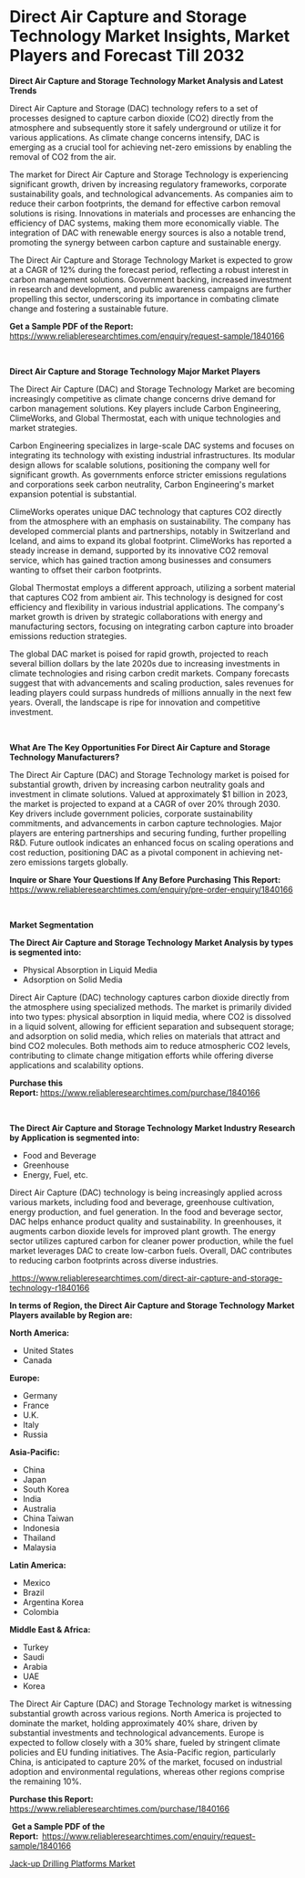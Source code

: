 <p><h1>Direct Air Capture and Storage Technology Market Insights, Market Players and Forecast Till 2032</h1></p><p><strong>Direct Air Capture and Storage Technology Market Analysis and Latest Trends</strong></p>
<p><p>Direct Air Capture and Storage (DAC) technology refers to a set of processes designed to capture carbon dioxide (CO2) directly from the atmosphere and subsequently store it safely underground or utilize it for various applications. As climate change concerns intensify, DAC is emerging as a crucial tool for achieving net-zero emissions by enabling the removal of CO2 from the air.</p><p>The market for Direct Air Capture and Storage Technology is experiencing significant growth, driven by increasing regulatory frameworks, corporate sustainability goals, and technological advancements. As companies aim to reduce their carbon footprints, the demand for effective carbon removal solutions is rising. Innovations in materials and processes are enhancing the efficiency of DAC systems, making them more economically viable. The integration of DAC with renewable energy sources is also a notable trend, promoting the synergy between carbon capture and sustainable energy.</p><p>The Direct Air Capture and Storage Technology Market is expected to grow at a CAGR of 12% during the forecast period, reflecting a robust interest in carbon management solutions. Government backing, increased investment in research and development, and public awareness campaigns are further propelling this sector, underscoring its importance in combating climate change and fostering a sustainable future.</p></p>
<p><strong>Get a Sample PDF of the Report:&nbsp;</strong> <a href="https://www.reliableresearchtimes.com/enquiry/request-sample/1840166?utm_campaign=3207&utm_medium=2&utm_source=Github&utm_content=ia&utm_term=07042025&utm_id=direct-air-capture-and-storage-technology">https://www.reliableresearchtimes.com/enquiry/request-sample/1840166</a></p>
<p>&nbsp;</p>
<p><strong>Direct Air Capture and Storage Technology Major Market Players</strong></p>
<p><p>The Direct Air Capture (DAC) and Storage Technology Market are becoming increasingly competitive as climate change concerns drive demand for carbon management solutions. Key players include Carbon Engineering, ClimeWorks, and Global Thermostat, each with unique technologies and market strategies.</p><p>Carbon Engineering specializes in large-scale DAC systems and focuses on integrating its technology with existing industrial infrastructures. Its modular design allows for scalable solutions, positioning the company well for significant growth. As governments enforce stricter emissions regulations and corporations seek carbon neutrality, Carbon Engineering's market expansion potential is substantial.</p><p>ClimeWorks operates unique DAC technology that captures CO2 directly from the atmosphere with an emphasis on sustainability. The company has developed commercial plants and partnerships, notably in Switzerland and Iceland, and aims to expand its global footprint. ClimeWorks has reported a steady increase in demand, supported by its innovative CO2 removal service, which has gained traction among businesses and consumers wanting to offset their carbon footprints.</p><p>Global Thermostat employs a different approach, utilizing a sorbent material that captures CO2 from ambient air. This technology is designed for cost efficiency and flexibility in various industrial applications. The company's market growth is driven by strategic collaborations with energy and manufacturing sectors, focusing on integrating carbon capture into broader emissions reduction strategies.</p><p>The global DAC market is poised for rapid growth, projected to reach several billion dollars by the late 2020s due to increasing investments in climate technologies and rising carbon credit markets. Company forecasts suggest that with advancements and scaling production, sales revenues for leading players could surpass hundreds of millions annually in the next few years. Overall, the landscape is ripe for innovation and competitive investment.</p></p>
<p>&nbsp;</p>
<p><strong>What Are The Key Opportunities For Direct Air Capture and Storage Technology Manufacturers?</strong></p>
<p><p>The Direct Air Capture (DAC) and Storage Technology market is poised for substantial growth, driven by increasing carbon neutrality goals and investment in climate solutions. Valued at approximately $1 billion in 2023, the market is projected to expand at a CAGR of over 20% through 2030. Key drivers include government policies, corporate sustainability commitments, and advancements in carbon capture technologies. Major players are entering partnerships and securing funding, further propelling R&D. Future outlook indicates an enhanced focus on scaling operations and cost reduction, positioning DAC as a pivotal component in achieving net-zero emissions targets globally.</p></p>
<p><strong>Inquire or Share Your Questions If Any Before Purchasing This Report:</strong> <a href="https://www.reliableresearchtimes.com/enquiry/pre-order-enquiry/1840166?utm_campaign=3207&utm_medium=2&utm_source=Github&utm_content=ia&utm_term=07042025&utm_id=direct-air-capture-and-storage-technology">https://www.reliableresearchtimes.com/enquiry/pre-order-enquiry/1840166</a></p>
<p>&nbsp;</p>
<p><strong>Market Segmentation</strong></p>
<p><strong>The Direct Air Capture and Storage Technology Market Analysis by types is segmented into:</strong></p>
<p><ul><li>Physical Absorption in Liquid Media</li><li>Adsorption on Solid Media</li></ul></p>
<p><p>Direct Air Capture (DAC) technology captures carbon dioxide directly from the atmosphere using specialized methods. The market is primarily divided into two types: physical absorption in liquid media, where CO2 is dissolved in a liquid solvent, allowing for efficient separation and subsequent storage; and adsorption on solid media, which relies on materials that attract and bind CO2 molecules. Both methods aim to reduce atmospheric CO2 levels, contributing to climate change mitigation efforts while offering diverse applications and scalability options.</p></p>
<p><strong>Purchase this Report:&nbsp;</strong><a href="https://www.reliableresearchtimes.com/purchase/1840166?utm_campaign=3207&utm_medium=2&utm_source=Github&utm_content=ia&utm_term=07042025&utm_id=direct-air-capture-and-storage-technology">https://www.reliableresearchtimes.com/purchase/1840166</a></p>
<p>&nbsp;</p>
<p><strong>The Direct Air Capture and Storage Technology Market Industry Research by Application is segmented into:</strong></p>
<p><ul><li>Food and Beverage</li><li>Greenhouse</li><li>Energy, Fuel, etc.</li></ul></p>
<p><p>Direct Air Capture (DAC) technology is being increasingly applied across various markets, including food and beverage, greenhouse cultivation, energy production, and fuel generation. In the food and beverage sector, DAC helps enhance product quality and sustainability. In greenhouses, it augments carbon dioxide levels for improved plant growth. The energy sector utilizes captured carbon for cleaner power production, while the fuel market leverages DAC to create low-carbon fuels. Overall, DAC contributes to reducing carbon footprints across diverse industries.</p></p>
<p><a href="https://www.reliableresearchtimes.com/direct-air-capture-and-storage-technology-r1840166?utm_campaign=3207&utm_medium=2&utm_source=Github&utm_content=ia&utm_term=07042025&utm_id=direct-air-capture-and-storage-technology">&nbsp;https://www.reliableresearchtimes.com/direct-air-capture-and-storage-technology-r1840166</a></p>
<p><strong>In terms of Region, the Direct Air Capture and Storage Technology Market Players available by Region are:</strong></p>
<p>
    <p> <strong> North America: </strong>
        <ul>
            <li>United States</li>
            <li>Canada</li>
        </ul>
        </p> 
    <p> <strong> Europe: </strong>
        <ul>
            <li>Germany</li>
            <li>France</li>
            <li>U.K.</li>
            <li>Italy</li>
            <li>Russia</li>
        </ul>
        </p> 
    <p> <strong> Asia-Pacific: </strong>
        <ul>
            <li>China</li>
            <li>Japan</li>
            <li>South Korea</li>
            <li>India</li>
            <li>Australia</li>
            <li>China Taiwan</li>
            <li>Indonesia</li>
            <li>Thailand</li>
            <li>Malaysia</li>
        </ul>
        </p> 
    <p> <strong> Latin America: </strong>
        <ul>
            <li>Mexico</li>
            <li>Brazil</li>
            <li>Argentina Korea</li>
            <li>Colombia</li>
        </ul>
        </p> 
    <p> <strong> Middle East & Africa: </strong>
        <ul>
            <li>Turkey</li>
            <li>Saudi</li>
            <li>Arabia</li>
            <li>UAE</li>
            <li>Korea</li>
        </ul>
    </p>
    </p>
<p><p>The Direct Air Capture (DAC) and Storage Technology market is witnessing substantial growth across various regions. North America is projected to dominate the market, holding approximately 40% share, driven by substantial investments and technological advancements. Europe is expected to follow closely with a 30% share, fueled by stringent climate policies and EU funding initiatives. The Asia-Pacific region, particularly China, is anticipated to capture 20% of the market, focused on industrial adoption and environmental regulations, whereas other regions comprise the remaining 10%.</p></p>
<p><strong>Purchase this Report: </strong><a href="https://www.reliableresearchtimes.com/purchase/1840166?utm_campaign=3207&utm_medium=2&utm_source=Github&utm_content=ia&utm_term=07042025&utm_id=direct-air-capture-and-storage-technology">https://www.reliableresearchtimes.com/purchase/1840166</a></p>
<p>&nbsp;<strong>Get a Sample PDF of the Report:&nbsp;&nbsp;</strong><a href="https://www.reliableresearchtimes.com/enquiry/request-sample/1840166?utm_campaign=3207&utm_medium=2&utm_source=Github&utm_content=ia&utm_term=07042025&utm_id=direct-air-capture-and-storage-technology">https://www.reliableresearchtimes.com/enquiry/request-sample/1840166</a></p>
<p><strong></strong></p>
<p><p><a href="https://github.com/biyajausenik/Market-Research-Report-List-1/blob/main/jack-up-drilling-platforms-market.md?utm_campaign=3207&utm_medium=2&utm_source=Github&utm_content=ia&utm_term=07042025&utm_id=direct-air-capture-and-storage-technology">Jack-up Drilling Platforms Market</a></p></p>